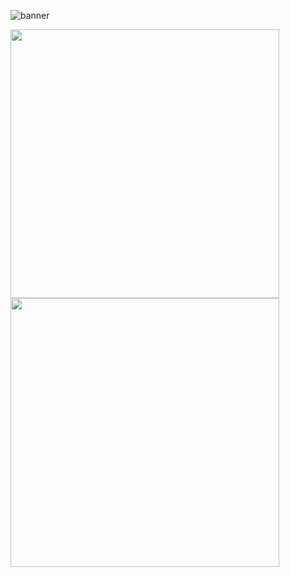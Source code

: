 ![banner](https://user-images.githubusercontent.com/56250943/133928690-f612f59d-dfee-4619-a441-8ff7ffc4dd0c.png)

 
<div> 
<img width="430" src="https://github-readme-stats.vercel.app/api?username=alphajames&theme=tokyonight&show_icons=true&hide_border=true&count_private=true"/>
<img width="430" src="https://github-readme-streak-stats.herokuapp.com/?user=alphajames&theme=vue-dark&hide_border=tru" /> 
 </div>



<!---
alphajames/alphajames is a ✨ special ✨ repository because its `README.md` (this file) appears on your GitHub profile.
You can click the Preview link to take a look at your changes.
--->
